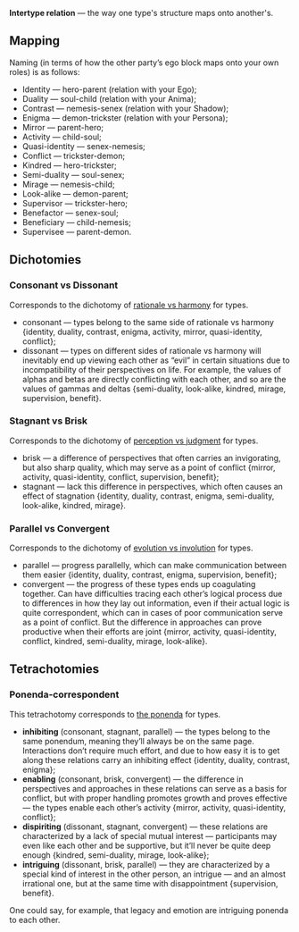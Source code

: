 **Intertype relation** — the way one type's structure maps onto another's.

## Mapping

Naming (in terms of how the other party’s ego block maps onto your own roles) is as follows:

- Identity — hero-parent (relation with your Ego);
- Duality — soul-child (relation with your Anima);
- Contrast — nemesis-senex (relation with your Shadow);
- Enigma — demon-trickster (relation with your Persona);
- Mirror — parent-hero;
- Activity — child-soul;
- Quasi-identity — senex-nemesis;
- Conflict — trickster-demon;
- Kindred — hero-trickster;
- Semi-duality — soul-senex;
- Mirage — nemesis-child;
- Look-alike — demon-parent;
- Supervisor — trickster-hero;
- Benefactor — senex-soul;
- Beneficiary — child-nemesis;
- Supervisee — parent-demon.

## Dichotomies

### Consonant vs Dissonant

Corresponds to the dichotomy of [rationale vs harmony](https://your-trickster.github.io/dichotomies#rationale-vs-harmony) for types.

- consonant — types belong to the same side of rationale vs harmony {identity, duality, contrast, enigma, activity, mirror, quasi-identity, conflict};
- dissonant — types on different sides of rationale vs harmony will inevitably end up viewing each other as “evil” in certain situations due to incompatibility of their perspectives on life. For example, the values of alphas and betas are directly conflicting with each other, and so are the values of gammas and deltas {semi-duality, look-alike, kindred, mirage, supervision, benefit}.

### Stagnant vs Brisk

Corresponds to the dichotomy of [perception vs judgment](https://your-trickster.github.io/dichotomies#judgment-vs-perception) for types.

- brisk — a difference of perspectives that often carries an invigorating, but also sharp quality, which may serve as a point of conflict {mirror, activity, quasi-identity, conflict, supervision, benefit};
- stagnant — lack this difference in perspectives, which often causes an effect of stagnation {identity, duality, contrast, enigma, semi-duality, look-alike, kindred, mirage}.

### Parallel vs Convergent

Corresponds to the dichotomy of [evolution vs involution](https://your-trickster.github.io/dichotomies#evolution-vs-involution) for types.

- parallel — progress parallelly, which can make communication between them easier {identity, duality, contrast, enigma, supervision, benefit};
- convergent — the progress of these types ends up coagulating together. Can have difficulties tracing each other’s logical process due to differences in how they lay out information, even if their actual logic is quite correspondent, which can in cases of poor communication serve as a point of conflict. But the difference in approaches can prove productive when their efforts are joint {mirror, activity, quasi-identity, conflict, kindred, semi-duality, mirage, look-alike}.

## Tetrachotomies

### Ponenda-correspondent

This tetrachotomy corresponds to [the ponenda](https://your-trickster.github.io/tetrachotomies#ponenda) for types.

- **inhibiting** (consonant, stagnant, parallel) — the types belong to the same ponendum, meaning they’ll always be on the same page. Interactions don’t require much effort, and due to how easy it is to get along these relations carry an inhibiting effect {identity, duality, contrast, enigma};
- **enabling** (consonant, brisk, convergent) — the difference in perspectives and approaches in these relations can serve as a basis for conflict, but with proper handling promotes growth and proves effective — the types enable each other’s activity {mirror, activity, quasi-identity, conflict};
- **dispiriting** (dissonant, stagnant, convergent) — these relations are characterized by a lack of special mutual interest — participants may even like each other and be supportive, but it’ll never be quite deep enough {kindred, semi-duality, mirage, look-alike};
- **intriguing** (dissonant, brisk, parallel) — they are characterized by a special kind of interest in the other person, an intrigue — and an almost irrational one, but at the same time with disappointment {supervision, benefit}.

One could say, for example, that legacy and emotion are intriguing ponenda to each other.
